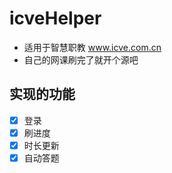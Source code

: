# icveHelper
* 适用于智慧职教 www.icve.com.cn
* 自己的网课刷完了就开个源吧
## 实现的功能
- [x] 登录
- [x] 刷进度
- [x] 时长更新
- [x] 自动答题
